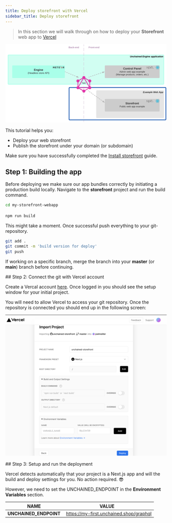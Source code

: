```yaml
---
title: Deploy storefront with Vercel
sidebar_title: Deploy storefront
---
```


> In this section we will walk through on how to deploy your **Storefront** web app to [Vercel](https://vercel.com/)

![diagram](../images/getting-started/Storefront_Setup.png)

This tutorial helps you:

- Deploy your web storefront
- Publish the storefront under your domain (or subdomain)

Make sure you have successfully completed the [Install storefront](./storefront-setup) guide.

## Step 1: Building the app

Before deploying we make sure our app bundles correctly by initiating a production build locally.
Navigate to the **storefront** project and run the build command.

```bash
cd my-storefront-webapp

npm run build
```

This might take a moment. Once successful push everything to your git-repository.

```bash
git add .
git commit -m 'build version for deploy'
git push
```

If working on a specific branch, merge the branch into your **master** (or **main**) branch before continuing.

## Step 2: Connect the git with Vercel account

Create a Vercal account [here](https://vercel.com/signup). Once logged in you should see the setup window for your initial project.

You will need to allow Vercel to access your git repository. Once the repository is connected you should end up in the following screen:

![diagram](../images/getting-started/VercelProjectSetup.png)

## Step 3: Setup and run the deployment

Vercel detects automatically that your project is a Next.js app and will the build and deploy settings for you. No action required. 😎

However, we need to set the UNCHAINED_ENDPOINT in the **Environment Variables** section.

| NAME                   | VALUE                                    |
| ---------------------- | ---------------------------------------- |
| **UNCHAINED_ENDPOINT** |  https://my-first.unchained.shop/graphql |
